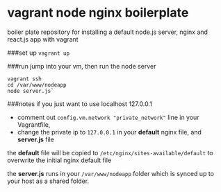 # vagrant node nginx boilerplate
boiler plate repository for installing a default node.js server, nginx and react.js app with vagrant

###set up
`vagrant up`

###run
jump into your vm, then run the node server
    
    vagrant ssh
    cd /var/www/nodeapp
    node server.js`

###notes
if you just want to use localhost 127.0.0.1 

- comment out `config.vm.network "private_network"` line in your Vagrantfile, 
- change the private ip to `127.0.0.1` in your <b>default</b> nginx file, and <b>server.js</b> file

the <b>default</b> file will be copied to `/etc/nginx/sites-available/default` to overwrite the initial nginx default file

the <b>server.js</b> runs in your `/var/www/nodeapp` folder which is synced up to your host as a shared folder.

